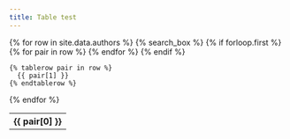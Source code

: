 ```yaml
---
title: Table test
---
```

<html>

<head>
  <meta charset="UTF-8">
  <title>Table test</title>
  <link rel="stylesheet" href="https://cdn.datatables.net/1.12.1/css/jquery.dataTables.min.css">
  <link rel="stylesheet" href="styles.css">
</head>

<body> 
<div class="datatable-begin"></div>
<table>
  {% for row in site.data.authors %}
    {% search_box %}
    {% if forloop.first %}
    <tr>
      {% for pair in row %}
        <th>{{ pair[0] }}</th>
      {% endfor %}
    </tr>
    {% endif %}

    {% tablerow pair in row %}
      {{ pair[1] }}
    {% endtablerow %}
  {% endfor %}
</table>
<div class="datatable-end"></div>
</body>

</html> 
